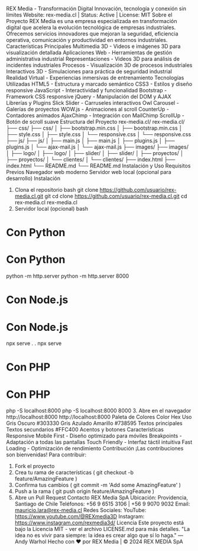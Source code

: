 REX Media - Transformación Digital
 Innovación, tecnología y conexión sin límites
 Website: rex-media.cl | Status: Active | License: MIT
 Sobre el Proyecto
 REX Media es una empresa especializada en transformación digital que acelera la evolución tecnológica
 de empresas industriales. Ofrecemos servicios innovadores que mejoran la seguridad, eficiencia
 operativa, comunicación y productividad en entornos industriales.
 Características Principales
 Multimedia 3D - Videos e imágenes 3D para visualización detallada
 Aplicaciones Web - Herramientas de gestión administrativa industrial
 Representaciones - Videos 3D para análisis de incidentes industriales
 Procesos - Visualización 3D de procesos industriales
 Interactivos 3D - Simulaciones para práctica de seguridad industrial
 Realidad Virtual - Experiencias inmersivas de entrenamiento
 Tecnologías Utilizadas
 HTML5 - Estructura y marcado semántico
 CSS3 - Estilos y diseño responsive
 JavaScript - Interactividad y funcionalidad
 Bootstrap - Framework CSS responsive
 jQuery - Manipulación del DOM y AJAX
 Librerías y Plugins
 Slick Slider - Carruseles interactivos
 Owl Carousel - Galerías de proyectos
 WOW.js - Animaciones al scroll
 CounterUp - Contadores animados
 AjaxChimp - Integración con MailChimp
 ScrollUp - Botón de scroll suave
 Estructura del Proyecto
rex-media.cl/
 rex-media.cl/
 ├── css/
 ├── css/
 │   ├── bootstrap.min.css
 │   ├── bootstrap.min.css
 │   ├── style.css
 │   ├── style.css
 │   └── responsive.css
 │   └── responsive.css
 ├── js/
 ├── js/
 │   ├── main.js
 │   ├── main.js
 │   ├── plugins.js
 │   ├── plugins.js
 │   └── ajax-mail.js
 │   └── ajax-mail.js
 ├── images/
 ├── images/
 │   ├── logo/
 │   ├── logo/
 │   ├── slider/
 │   ├── slider/
 │   ├── proyectos/
 │   ├── proyectos/
 │   └── clientes/
 │   └── clientes/
 ├── index.html
 ├── index.html
 └── README.md
 └── README.md
 Instalación y Uso
 Requisitos Previos
 Navegador web moderno
 Servidor web local (opcional para desarrollo)
 Instalación
 1. Clona el repositorio
 bash
 git clone https://github.com/usuario/rex-media.cl.git
 git
 cd
 clone https://github.com/usuario/rex-media.cl.git
 cd rex-media.cl
 rex-media.cl
 2. Servidor local (opcional)
 bash
 # Con Python
 # Con Python
 python -m http.server 
python -m http.server 8000
 # Con Node.js
 # Con Node.js
 npx serve . .
 npx serve 
# Con PHP
 # Con PHP
 php -S localhost:8000
 php -S localhost:8000
 8000
 3. Abre en el navegador
http://localhost:8000
 http://localhost:8000
 Paleta de Colores
 Color Hex Uso
 Gris Oscuro #303330
 Gris Azulado
 Amarillo
 #738595
 Textos principales
 Textos secundarios
 #FFC400
 Acentos y botones
 Características Responsive
 Mobile First - Diseño optimizado para móviles
 Breakpoints - Adaptación a todas las pantallas
 Touch Friendly - Interfaz táctil intuitiva
 Fast Loading - Optimización de rendimiento
 Contribución
 ¡Las contribuciones son bienvenidas! Para contribuir:
 1. Fork el proyecto
 2. Crea tu rama de características (
 git checkout -b feature/AmazingFeature )
 3. Confirma tus cambios (
 git commit -m 'Add some AmazingFeature' )
 4. Push a la rama (
 git push origin feature/AmazingFeature )
 5. Abre un Pull Request
 Contacto
 REX Media SpA
 Ubicación: Providencia, Santiago de Chile
 Teléfonos: +56 9 6515 3106 | +56 9 9070 9032
 Email: 
mauricio.lara@rex-media.cl
 Redes Sociales:
 YouTube: 
https://www.youtube.com/@REXmedia3D
 Instagram: 
https://www.instagram.com/rexmedia3d/
Licencia
 Este proyecto está bajo la Licencia MIT - ver el archivo LICENSE.md para más detalles.
 "La idea no es vivir para siempre: la idea es crear algo que sí lo haga."
 — Andy Warhol
 Hecho con 
❤
 por REX Media | © 2024 REX MEDIA SpA
